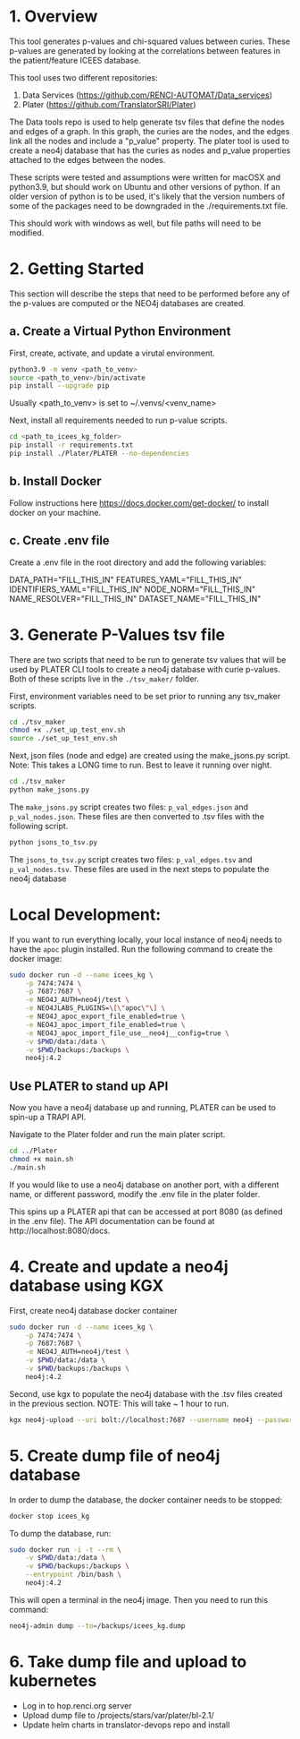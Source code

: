 # 1. Overview

This tool generates p-values and chi-squared values between curies. These p-values are generated by looking at the correlations between features in the patient/feature ICEES database.

This tool uses two different repositories:
1) Data Services (https://github.com/RENCI-AUTOMAT/Data_services)
2) Plater (https://github.com/TranslatorSRI/Plater)

The Data tools repo is used to help generate tsv files that define the nodes and edges of a graph. In this graph, the curies are the nodes, and the edges link all the nodes and include a "p_value" property. The plater tool is used to create a neo4j database that has the curies as nodes and p_value properties attached to the edges between the nodes. 

These scripts were tested and assumptions were written for macOSX and python3.9, but should work on Ubuntu and other versions of python. If an older version of python is to be used, it's likely that the version numbers of some of the packages need to be downgraded in the ./requirements.txt file.

This should work with windows as well, but file paths will need to be modified.

# 2. Getting Started
This section will describe the steps that need to be performed before any of the p-values are computed or the NEO4j databases are created.

## a. Create a Virtual Python Environment

First, create, activate, and update a virutal environment.

```bash
python3.9 -m venv <path_to_venv>
source <path_to_venv>/bin/activate
pip install --upgrade pip
```
Usually <path_to_venv> is set to ~/.venvs/<venv_name>

Next, install all requirements needed to run p-value scripts.

```bash
cd <path_to_icees_kg_folder>
pip install -r requirements.txt
pip install ./Plater/PLATER --no-dependencies
```

## b. Install Docker
Follow instructions here <https://docs.docker.com/get-docker/> to install docker on your machine.

## c. Create .env file
Create a .env file in the root directory and add the following variables:

DATA_PATH="FILL_THIS_IN"
FEATURES_YAML="FILL_THIS_IN"
IDENTIFIERS_YAML="FILL_THIS_IN"
NODE_NORM="FILL_THIS_IN"
NAME_RESOLVER="FILL_THIS_IN"
DATASET_NAME="FILL_THIS_IN"

# 3. Generate P-Values tsv file
There are two scripts that need to be run to generate tsv values that will be used by PLATER CLI tools to create a neo4j database with curie p-values. Both of these scripts live in the `./tsv_maker/` folder.

First, environment variables need to be set prior to running any tsv_maker scripts.

```bash
cd ./tsv_maker
chmod +x ./set_up_test_env.sh
source ./set_up_test_env.sh
```

Next, json files (node and edge) are created using the make_jsons.py script. Note: This takes a LONG time to run. Best to leave it running over night.

```bash
cd ./tsv_maker
python make_jsons.py
```

The `make_jsons.py` script creates two files: `p_val_edges.json` and `p_val_nodes.json`. These files are then converted to .tsv files with the following script. 

```bash
python jsons_to_tsv.py
```

The `jsons_to_tsv.py` script creates two files: `p_val_edges.tsv` and `p_val_nodes.tsv`. These files are used in the next steps to populate the neo4j database

# Local Development:
If you want to run everything locally, your local instance of neo4j needs to have the `apoc` plugin installed. Run the following command to create the docker image:
```bash
sudo docker run -d --name icees_kg \
    -p 7474:7474 \
    -p 7687:7687 \
    -e NEO4J_AUTH=neo4j/test \
    -e NEO4JLABS_PLUGINS=\[\"apoc\"\] \
    -e NEO4J_apoc_export_file_enabled=true \
    -e NEO4J_apoc_import_file_enabled=true \
    -e NEO4J_apoc_import_file_use__neo4j__config=true \
    -v $PWD/data:/data \
    -v $PWD/backups:/backups \
    neo4j:4.2
```

## Use PLATER to stand up API

Now you have a neo4j database up and running, PLATER can be used to spin-up a TRAPI API.

Navigate to the Plater folder and run the main plater script. 

```bash
cd ../Plater
chmod +x main.sh
./main.sh
```

If you would like to use a neo4j database on another port, with a different name, or different password, modify the .env file in the plater folder.

This spins up a PLATER api that can be accessed at port 8080 (as defined in the .env file). The API documentation can be found at http://localhost:8080/docs.

# 4. Create and update a neo4j database using KGX

First, create neo4j database docker container 

```bash
sudo docker run -d --name icees_kg \
    -p 7474:7474 \
    -p 7687:7687 \
    -e NEO4J_AUTH=neo4j/test \
    -v $PWD/data:/data \
    -v $PWD/backups:/backups \
    neo4j:4.2
```

Second, use kgx to populate the neo4j database with the .tsv files created in the previous section. NOTE: This will take ~ 1 hour to run.

```bash
kgx neo4j-upload --uri bolt://localhost:7687 --username neo4j --password test --input-format tsv ./build/p_val_nodes.tsv ./build/p_val_edges.tsv
```

# 5. Create dump file of neo4j database
In order to dump the database, the docker container needs to be stopped:
```bash
docker stop icees_kg
```
To dump the database, run:
```bash
sudo docker run -i -t --rm \
    -v $PWD/data:/data \
    -v $PWD/backups:/backups \
    --entrypoint /bin/bash \
    neo4j:4.2
```
This will open a terminal in the neo4j image. Then you need to run this command:
```bash
neo4j-admin dump --to=/backups/icees_kg.dump
```

# 6. Take dump file and upload to kubernetes
- Log in to hop.renci.org server
- Upload dump file to /projects/stars/var/plater/bl-2.1/
- Update helm charts in translator-devops repo and install
